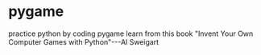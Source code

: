 # pygame
practice python by coding pygame
learn from this book "Invent Your Own Computer Games with Python"---Al Sweigart

